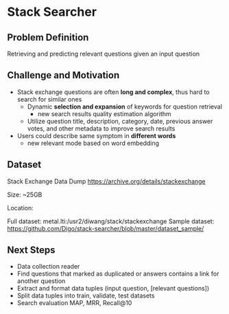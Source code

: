 Stack Searcher
=========

Problem Definition
---
Retrieving and predicting relevant questions given an input question

Challenge and Motivation
---
* Stack exchange questions are often **long and complex**, thus hard to search for similar ones
  * Dynamic **selection and expansion** of keywords for question retrieval 
    * new search results quality estimation algorithm
  * Utilize question title, description, category,  date, previous answer votes, and other metadata to improve search results  
* Users could describe same symptom in **different words**
  * new relevant mode based on word embedding  

Dataset
----
Stack Exchange Data Dump
https://archive.org/details/stackexchange

Size: ~25GB

Location: 

Full dataset:  metal.lti:/usr2/diwang/stack/stackexchange
Sample dataset: https://github.com/Digo/stack-searcher/blob/master/dataset_sample/

Next Steps
---
* Data collection reader
* Find questions that marked as duplicated or answers contains a link for another question
* Extract and format data tuples (input question, [relevant questions]) 
* Split data tuples into train, validate, test datasets
* Search evaluation MAP, MRR, Recall@10 

